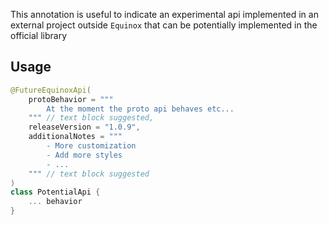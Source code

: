This annotation is useful to indicate an experimental api implemented in an external project outside
`Equinox` that can be potentially implemented in the official library

## Usage

```kotlin
@FutureEquinoxApi(
    protoBehavior = """
        At the moment the proto api behaves etc...
    """ // text block suggested,
    releaseVersion = "1.0.9",
    additionalNotes = """
        - More customization
        - Add more styles
        - ...
    """ // text block suggested
)
class PotentialApi {
    ... behavior
}
```